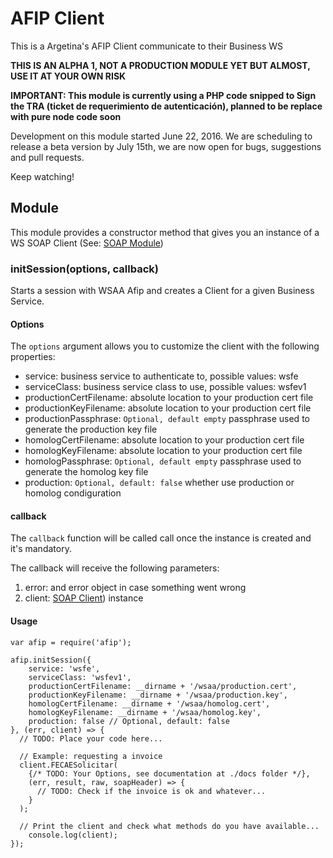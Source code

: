 # AFIP Client

This is a Argetina's AFIP Client communicate to their Business WS

**THIS IS AN ALPHA 1, NOT A PRODUCTION MODULE YET BUT ALMOST, USE IT AT YOUR OWN RISK**

**IMPORTANT: This module is currently using a PHP code snipped to Sign the TRA (ticket de requerimiento de autenticación), planned to be replace with pure node code soon**

Development on this module started June 22, 2016. We are scheduling to release a beta version by July 15th, we are now open for bugs, suggestions and pull requests.

Keep watching!

## Module

This module provides a constructor method that gives you an instance of a WS SOAP Client (See: [SOAP Module](https://www.npmjs.com/package/soap))

### initSession(options, callback)

Starts a session with WSAA Afip and creates a Client for a given Business Service.

#### Options

The `options` argument allows you to customize the client with the following properties:

- service: business service to authenticate to, possible values: wsfe
- serviceClass: business service class to use, possible values: wsfev1
- productionCertFilename: absolute location to your production cert file
- productionKeyFilename:  absolute location to your production cert file
- productionPassphrase: `Optional, default empty` passphrase used to generate the production key file
- homologCertFilename:  absolute location to your production cert file
- homologKeyFilename:  absolute location to your production cert file
- homologPassphrase: `Optional, default empty` passphrase used to generate the homolog key file
- production: `Optional, default: false`  whether use production or homolog condiguration

#### callback

The `callback` function will be called call once the instance is created and it's mandatory.

The callback will receive the following parameters:

1. error: and error object in case something went wrong
2. client: [SOAP Client](https://www.npmjs.com/package/soap#client)) instance

#### Usage

```node
var afip = require('afip');

afip.initSession({
	service: 'wsfe',
	serviceClass: 'wsfev1',
	productionCertFilename: __dirname + '/wsaa/production.cert',
	productionKeyFilename: __dirname + '/wsaa/production.key',
	homologCertFilename: __dirname + '/wsaa/homolog.cert',
	homologKeyFilename: __dirname + '/wsaa/homolog.key',
	production: false // Optional, default: false
}, (err, client) => {
  // TODO: Place your code here...
  
  // Example: requesting a invoice
  client.FECAESolicitar(
    {/* TODO: Your Options, see documentation at ./docs folder */}, 
    (err, result, raw, soapHeader) => {
      // TODO: Check if the invoice is ok and whatever...
    }
  );
  
  // Print the client and check what methods do you have available...
	console.log(client);
});
```



